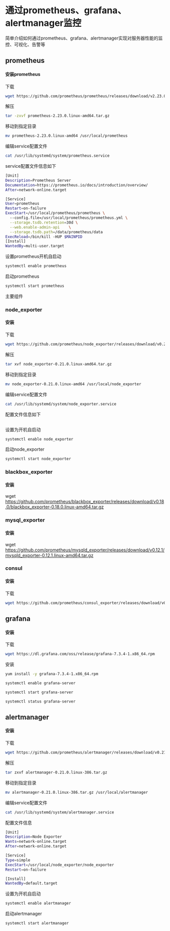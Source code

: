 # 通过prometheus、grafana、alertmanager监控
简单介绍如何通过prometheus、grafana、alertmanager实现对服务器性能的监控、可视化、告警等
## prometheus
#### 安装prometheus
下载
```sh
wget https://github.com/prometheus/prometheus/releases/download/v2.23.0/prometheus-2.23.0.linux-amd64.tar.gz
```
解压
```sh
tar -zxvf prometheus-2.23.0.linux-amd64.tar.gz 
```
移动到指定目录
```sh
mv prometheus-2.23.0.linux-amd64 /usr/local/prometheus
```
编辑service配置文件
```sh
cat /usr/lib/systemd/system/prometheus.service
```
service配置文件信息如下
```sh
[Unit]
Description=Prometheus Server
Documentation=https://prometheus.io/docs/introduction/overview/
After=network-online.target

[Service]
User=prometheus
Restart=on-failure
ExecStart=/usr/local/prometheus/prometheus \
  --config.file=/usr/local/prometheus/prometheus.yml \
  --storage.tsdb.retention=30d \
  --web.enable-admin-api    \
  --storage.tsdb.path=/data/prometheus/data
ExecReload=/bin/kill -HUP $MAINPID
[Install]
WantedBy=multi-user.target
```
设置prometheus开机自启动
```sh
systemctl enable prometheus
```
启动prometheus
```sh
systemctl start prometheus
``` 
主要组件
### node_exporter
#### 安装
下载
```sh
wget https://github.com/prometheus/node_exporter/releases/download/v0.21.0/node_exporter-0.21.0.linux-amd64.tar.gz
```
解压
```sh
tar xvf node_exporter-0.21.0.linux-amd64.tar.gz
```
移动到指定目录
```sh
mv node_exporter-0.21.0.linux-amd64 /usr/local/node_exporter
```
编辑service配置文件
```sh
cat /usr/lib/systemd/system/node_exporter.service
```
配置文件信息如下
```sh
```
设置为开机自启动
```sh
systemctl enable node_exporter
```
启动node_exporter
```sh
systemctl start node_exporter
```
### blackbox_exporter
#### 安装
wget https://github.com/prometheus/blackbox_exporter/releases/download/v0.18.0/blackbox_exporter-0.18.0.linux-amd64.tar.gz
### mysql_exporter
#### 安装
wget https://github.com/prometheus/mysqld_exporter/releases/download/v0.12.1/mysqld_exporter-0.12.1.linux-amd64.tar.gz
### consul
#### 安装
下载
```sh
wget https://github.com/prometheus/consul_exporter/releases/download/v0.7.1/consul_exporter-0.7.1.linux-amd64.tar.gz
```
## grafana
#### 安装
下载
```sh
wget https://dl.grafana.com/oss/release/grafana-7.3.4-1.x86_64.rpm
```
安装
```sh
yum install -y grafana-7.3.4-1.x86_64.rpm
```
```sh
systemctl enable grafana-server
```
```sh
systemctl start grafana-server
```
```sh
systemctl status grafana-server
```
## alertmanager
#### 安装
下载
```sh
wget https://github.com/prometheus/alertmanager/releases/download/v0.21.0/alertmanager-0.21.0.linux-386.tar.gz
```
解压
```sh
tar zxvf alertmanager-0.21.0.linux-386.tar.gz
```
移动到指定目录
```sh
mv alertmanager-0.21.0.linux-386.tar.gz /usr/local/alertmanager
```
编辑service配置文件
```sh
cat /usr/lib/systemd/system/alertmanager.service
```
配置文件信息
```sh
[Unit]
Description=Node Exporter
Wants=network-online.target
After=network-online.target

[Service]
Type=simple
ExecStart=/usr/local/node_exporter/node_exporter
Restart=on-failure

[Install]
WantedBy=default.target
```
设置为开机自启动
```sh
systemctl enable alertmanager
```
启动alertmanager
```sh
systemctl start alertmanager
```